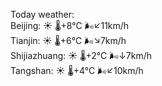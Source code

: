Today weather:  
Beijing: ☀️   🌡️+8°C 🌬️↙11km/h  
Tianjin: ☀️   🌡️+6°C 🌬️↘7km/h  
Shijiazhuang: ☀️   🌡️+2°C 🌬️↓7km/h  
Tangshan: ☀️   🌡️+4°C 🌬️↙10km/h  
